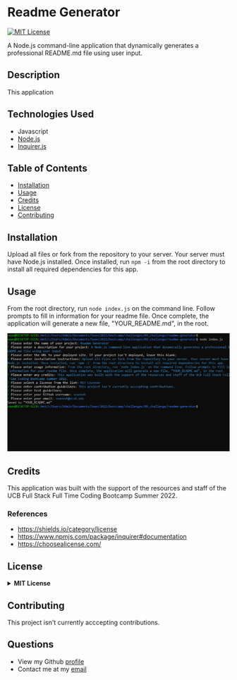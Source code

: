 # Readme Generator

[![MIT License](https://img.shields.io/badge/License-MIT-green)](#license)

A Node.js command-line application that dynamically generates a professional README.md file using user input.

## Description 

This application

## Technologies Used
- Javascript
- [Node.js](https://nodejs.org/)
- [Inquirer.js](https://www.npmjs.com/package/inquirer)

## Table of Contents

* [Installation](#installation)
* [Usage](#usage)
* [Credits](#credits)
* [License](#license)
* [Contributing](#contributing)


## Installation
Upload all files or fork from the repository to your server. Your server must have Node.js installed. Once installed, run `npm -i` from the root directory to install all required dependencies for this app.

## Usage 
From the root directory, run `node index.js` on the command line. Follow prompts to fill in information for your readme file. Once complete, the application will generate a new file, "YOUR_README.md", in the root.

![Preview](assets/preview.png)

## Credits
This application was built with the support of the resources and staff of the UCB Full Stack Full Time Coding Bootcamp Summer 2022. 

### References
- https://shields.io/category/license
- https://www.npmjs.com/package/inquirer#documentation
- https://choosealicense.com/

## License
<details>
  <summary><b>MIT License</b></summary>

```
MIT License

Copyright (c) 2022 seannoh

Permission is hereby granted, free of charge, to any person obtaining a copy
of this software and associated documentation files (the "Software"), to deal
in the Software without restriction, including without limitation the rights
to use, copy, modify, merge, publish, distribute, sublicense, and/or sell
copies of the Software, and to permit persons to whom the Software is
furnished to do so, subject to the following conditions:

The above copyright notice and this permission notice shall be included in all
copies or substantial portions of the Software.

THE SOFTWARE IS PROVIDED "AS IS", WITHOUT WARRANTY OF ANY KIND, EXPRESS OR
IMPLIED, INCLUDING BUT NOT LIMITED TO THE WARRANTIES OF MERCHANTABILITY,
FITNESS FOR A PARTICULAR PURPOSE AND NONINFRINGEMENT. IN NO EVENT SHALL THE
AUTHORS OR COPYRIGHT HOLDERS BE LIABLE FOR ANY CLAIM, DAMAGES OR OTHER
LIABILITY, WHETHER IN AN ACTION OF CONTRACT, TORT OR OTHERWISE, ARISING FROM,
OUT OF OR IN CONNECTION WITH THE SOFTWARE OR THE USE OR OTHER DEALINGS IN THE
SOFTWARE.
```
      
</details>

## Contributing
This project isn't currently acccepting contributions.


## Questions
- View my Github [profile](https://github.com/seannoh)
- Contact me at my [email](https://github.com/seannoh@ucsb.edu)



